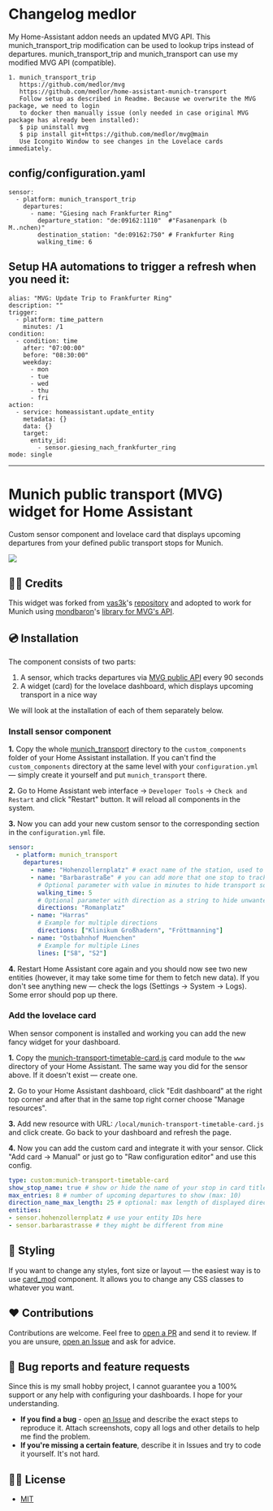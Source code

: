 # Changelog medlor

My Home-Assistant addon needs an updated MVG API. 
This munich_transport_trip modification can be used to lookup trips instead of departures. 
munich_transport_trip and munich_transport can use my modified MVG API (compatible).

```
1. munich_transport_trip
   https://github.com/medlor/mvg
   https://github.com/medlor/home-assistant-munich-transport
   Follow setup as described in Readme. Because we overwrite the MVG package, we need to login
   to docker then manually issue (only needed in case original MVG package has already been installed):
   $ pip uninstall mvg
   $ pip install git+https://github.com/medlor/mvg@main
   Use Icongito Window to see changes in the Lovelace cards immediately.
```
## config/configuration.yaml
```
sensor:
  - platform: munich_transport_trip
    departures:
      - name: "Giesing nach Frankfurter Ring"
        departure_station: "de:09162:1110"  #"Fasanenpark (b M..nchen)"
        destination_station: "de:09162:750" # Frankfurter Ring
        walking_time: 6
```

## Setup HA automations to trigger a refresh when you need it:
```
alias: "MVG: Update Trip to Frankfurter Ring"
description: ""
trigger:
  - platform: time_pattern
    minutes: /1
condition:
  - condition: time
    after: "07:00:00"
    before: "08:30:00"
    weekday:
      - mon
      - tue
      - wed
      - thu
      - fri
action:
  - service: homeassistant.update_entity
    metadata: {}
    data: {}
    target:
      entity_id:
        - sensor.giesing_nach_frankfurter_ring
mode: single
```

--------------------------

# Munich public transport (MVG) widget for Home Assistant

Custom sensor component and lovelace card that displays upcoming departures from your defined public transport stops for Munich.

![](./docs/screenshots/timetable-card.jpg)

## 🧑‍💻 Credits

This widget was forked from [vas3k](https://github.com/vas3k)'s [repository](https://github.com/vas3k/home-assistant-berlin-transport) and adopted to work for Munich using [mondbaron](https://github.com/mondbaron)'s [library for MVG's API](https://github.com/mondbaron/mvg).

## 💿 Installation

The component consists of two parts:

1. A sensor, which tracks departures via [MVG public API](https://github.com/mondbaron/mvg) every 90 seconds
2. A widget (card) for the lovelace dashboard, which displays upcoming transport in a nice way

We will look at the installation of each of them separately below.

### Install sensor component

**1.** Copy the whole [munich_transport](./custom_components/) directory to the `custom_components` folder of your Home Assistant installation. If you can't find the `custom_components` directory at the same level with your `configuration.yml` — simply create it yourself and put `munich_transport` there.

**2.** Go to Home Assistant web interface -> `Developer Tools` -> `Check and Restart` and click "Restart" button. It will reload all components in the system.

**3.** Now you can add your new custom sensor to the corresponding section in the `configuration.yml` file.

```yaml
sensor:
  - platform: munich_transport
    departures:
      - name: "Hohenzollernplatz" # exact name of the station, used to find it
      - name: "Barbarastraße" # you can add more that one stop to track
        # Optional parameter with value in minutes to hide transport sooner than N minutes
        walking_time: 5
        # Optional parameter with direction as a string to hide unwanted directions
        directions: "Romanplatz"
      - name: "Harras"
        # Example for multiple directions
        directions: ["Klinikum Großhadern", "Fröttmanning"]
      - name: "Ostbahnhof Muenchen"
        # Example for multiple Lines
        lines: ["S8", "S2"]
```

**4.** Restart Home Assistant core again and you should now see two new entities (however, it may take some time for them to fetch new data). If you don't see anything new — check the logs (Settings -> System -> Logs). Some error should pop up there.

### Add the lovelace card

When sensor component is installed and working you can add the new fancy widget for your dashboard.

**1.** Copy the [munich-transport-timetable-card.js](./www) card module to the `www` directory of your Home Assistant. The same way you did for the sensor above. If it doesn't exist — create one.

**2.** Go to your Home Assistant dashboard, click "Edit dashboard" at the right top corner and after that in the same top right corner choose "Manage resources".

**3.** Add new resource with URL: `/local/munich-transport-timetable-card.js` and click create. Go back to your dashboard and refresh the page.

**4.** Now you can add the custom card and integrate it with your sensor. Click "Add card -> Manual" or just go to "Raw configuration editor" and use this config.

```yaml
type: custom:munich-transport-timetable-card
show_stop_name: true # show or hide the name of your stop in card title
max_entries: 8 # number of upcoming departures to show (max: 10)
direction_name_max_length: 25 # optional: max length of displayed direction names (default: 30) 
entities:
- sensor.hohenzollernplatz # use your entity IDs here
- sensor.barbarastrasse # they might be different from mine
```

## 🎨 Styling

If you want to change any styles, font size or layout — the easiest way is to use [card_mod](https://github.com/thomasloven/lovelace-card-mod) component. It allows you to change any CSS classes to whatever you want.

## ❤️ Contributions

Contributions are welcome. Feel free to [open a PR](https://github.com/MrGauz/home-assistant-munich-transport/pulls) and send it to review. If you are unsure, [open an Issue](https://github.com/MrGauz/home-assistant-munich-transport/issues) and ask for advice.

## 🐛 Bug reports and feature requests

Since this is my small hobby project, I cannot guarantee you a 100% support or any help with configuring your dashboards. I hope for your understanding.

- **If you find a bug** - open [an Issue](https://github.com/MrGauz/home-assistant-munich-transport/issues) and describe the exact steps to reproduce it. Attach screenshots, copy all logs and other details to help me find the problem.
- **If you're missing a certain feature**, describe it in Issues and try to code it yourself. It's not hard.

## 👮‍♀️ License

- [MIT](./LICENSE.md)
